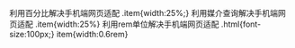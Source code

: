 利用百分比解决手机端网页适配
.item{width:25%;}
利用媒介查询解决手机端网页适配
.item{width:25%}
利用rem单位解决手机端网页适配
.html{font-size:100px;}
item{width:0.6rem}